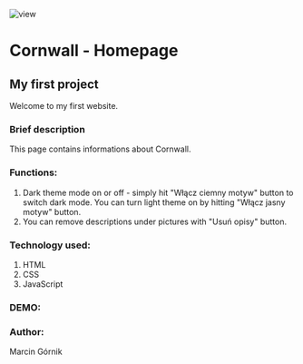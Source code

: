![view](https://files.holidaycottages.co.uk/blogs%2F1595341680937-Blog+lead+image+%28Cornwall%29.jpg)
# Cornwall - Homepage

## My first project

Welcome to my first website. 

### Brief description

This page contains informations about Cornwall. 
### Functions:

1. Dark theme mode on or off - simply hit "Włącz ciemny motyw" button to switch dark mode. You can turn light theme on by hitting "Włącz jasny motyw" button.
2. You can remove descriptions under pictures with "Usuń opisy" button.

### Technology used: 

1. HTML
2. CSS
3. JavaScript

### DEMO:

### Author:
Marcin Górnik
 
